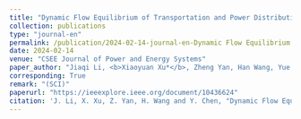 ```yaml
---
title: "Dynamic Flow Equilibrium of Transportation and Power Distribution Networks Considering Flexible Traveling Choices and Voltage Quality Improvement"
collection: publications
type: "journal-en"
permalink: /publication/2024-02-14-journal-en-Dynamic Flow Equilibrium of Transportation and Power Distribution Networks Considering Flexible Traveling Choices and Voltage Quality Improvement
date: 2024-02-14
venue: "CSEE Journal of Power and Energy Systems"
paper_author: "Jiaqi Li, <b>Xiaoyuan Xu*</b>, Zheng Yan, Han Wang, Yue Chen"
corresponding: True
remark: "(SCI)"
paperurl: "https://ieeexplore.ieee.org/document/10436624"
citation: 'J. Li, X. Xu, Z. Yan, H. Wang and Y. Chen, "Dynamic Flow Equilibrium of Transportation and Power Distribution Networks Considering Flexible Traveling Choices and Voltage Quality Improvement," <i>CSEE Journal of Power and Energy Systems</i>, 2023.'
---
```

